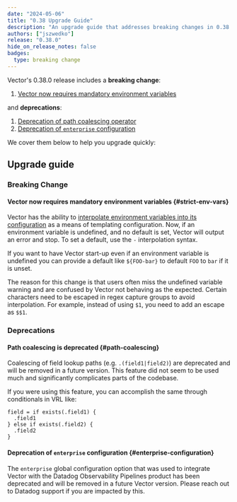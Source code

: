 ```yaml
---
date: "2024-05-06"
title: "0.38 Upgrade Guide"
description: "An upgrade guide that addresses breaking changes in 0.38.0"
authors: ["jszwedko"]
release: "0.38.0"
hide_on_release_notes: false
badges:
  type: breaking change
---
```


Vector's 0.38.0 release includes a **breaking change**:

1. [Vector now requires mandatory environment variables](#strict-env-vars)

and **deprecations**:

1. [Deprecation of path coalescing operator](#path-coalescing)
1. [Deprecation of `enterprise` configuration](#enterprise-configuration)

We cover them below to help you upgrade quickly:

## Upgrade guide

### Breaking Change

#### Vector now requires mandatory environment variables {#strict-env-vars}

Vector has the ability to [interpolate environment variables into its
configuration](/docs/reference/configuration/#environment-variables) as a means of templating
configuration. Now, if an environment variable is undefined, and no default is set, Vector will
output an error and stop. To set a default, use the `-` interpolation syntax.

If you want to have Vector start-up even if an environment variable is undefined you can provide
a default like `${FOO-bar}` to default `FOO` to `bar` if it is unset.

The reason for this change is that users often miss the undefined variable warning and are confused
by Vector not behaving as the expected. Certain characters need to be escaped in regex capture
groups to avoid interpolation. For example, instead of using `$1`, you need to add an escape as
`$$1`.

### Deprecations

#### Path coalescing is deprecated {#path-coalescing}

Coalescing of field lookup paths (e.g. `.(field1|field2)`) are deprecated and will be removed in
a future version. This feature did not seem to be used much and significantly complicates parts
of the codebase.

If you were using this feature, you can accomplish the same through conditionals in VRL like:

```vrl
field = if exists(.field1) {
  .field1
} else if exists(.field2) {
  .field2
}
```

#### Deprecation of `enterprise` configuration {#enterprise-configuration}

The `enterprise` global configuration option that was used to integrate Vector with the Datadog
Observability Pipelines product has been deprecated and will be removed in a future Vector version.
Please reach out to Datadog support if you are impacted by this.
